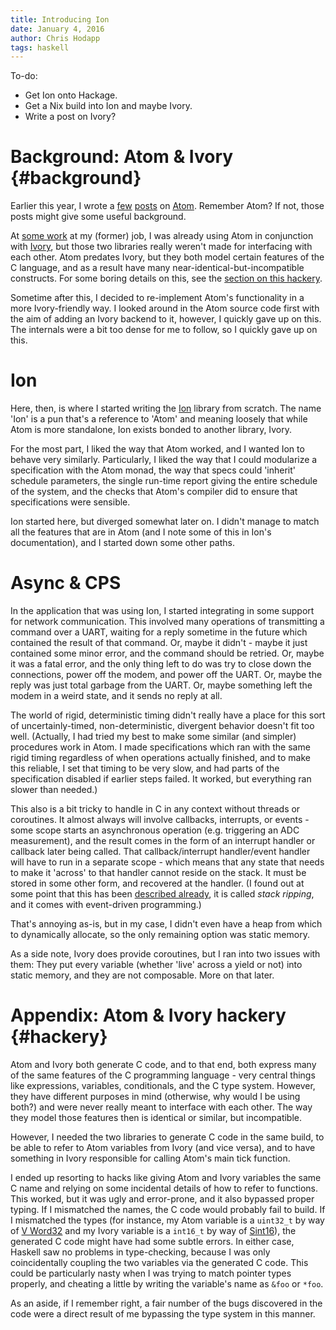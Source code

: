 ```yaml
---
title: Introducing Ion
date: January 4, 2016
author: Chris Hodapp
tags: haskell
---
```


To-do:

- Get Ion onto Hackage.
- Get a Nix build into Ion and maybe Ivory.
- Write a post on Ivory?

Background: Atom & Ivory {#background}
====

Earlier this year, I wrote a [few](./2015-02-17-atom-examples.html)
[posts](./2015-02-20-atom-part-2-probes.lhs) on [Atom][].  Remember
Atom?  If not, those posts might give some useful background.

At [some work](./2015-02-06-how-i-got-here.md) at my (former) job, I
was already using Atom in conjunction with [Ivory][], but those two
libraries really weren't made for interfacing with each other.  Atom
predates Ivory, but they both model certain features of the C
language, and as a result have many near-identical-but-incompatible
constructs.  For some boring details on this, see the
[section on this hackery](#hackery).

Sometime after this, I decided to re-implement Atom's functionality
in a more Ivory-friendly way.  I looked around in the Atom source code
first with the aim of adding an Ivory backend to it, however, I
quickly gave up on this.  The internals were a bit too dense for me to
follow, so I quickly gave up on this.

Ion
====

Here, then, is where I started writing the [Ion][] library from
scratch.  The name 'Ion' is a pun that's a reference to 'Atom' and
meaning loosely that while Atom is more standalone, Ion exists bonded
to another library, Ivory.

For the most part, I liked the way that Atom worked, and I wanted Ion
to behave very similarly.  Particularly, I liked the way that I could
modularize a specification with the Atom monad, the way that specs
could 'inherit' schedule parameters, the single run-time report giving
the entire schedule of the system, and the checks that Atom's compiler
did to ensure that specifications were sensible.

Ion started here, but diverged somewhat later on.  I didn't manage to
match all the features that are in Atom (and I note some of this in
Ion's documentation), and I started down some other paths.

Async & CPS
====

In the application that was using Ion, I started integrating in some
support for network communication.  This involved many operations of
transmitting a command over a UART, waiting for a reply sometime in
the future which contained the result of that command.  Or, maybe it
didn't - maybe it just contained some minor error, and the command
should be retried.  Or, maybe it was a fatal error, and the only thing
left to do was try to close down the connections, power off the modem,
and power off the UART.  Or, maybe the reply was just total garbage
from the UART.  Or, maybe something left the modem in a weird state,
and it sends no reply at all.

The world of rigid, deterministic timing didn't really have a place
for this sort of uncertainly-timed, non-deterministic, divergent
behavior doesn't fit too well.  (Actually, I had tried my best to make
some similar (and simpler) procedures work in Atom.  I made
specifications which ran with the same rigid timing regardless of when
operations actually finished, and to make this reliable, I set that
timing to be very slow, and had parts of the specification disabled if
earlier steps failed.  It worked, but everything ran slower than
needed.)

This also is a bit tricky to handle in C in any context without
threads or coroutines.  It almost always will involve callbacks,
interrupts, or events - some scope starts an asynchronous operation
(e.g. triggering an ADC measurement), and the result comes in the form
of an interrupt handler or callback later being called.  That
callback/interrupt handler/event handler will have to run in a
separate scope - which means that any state that needs to make it
'across' to that handler cannot reside on the stack.  It must be
stored in some other form, and recovered at the handler. (I found out
at some point that this has been [described already][usenix2002], it
is called *stack ripping*, and it comes with event-driven
programming.)

That's annoying as-is, but in my case, I didn't even have a heap from
which to dynamically allocate, so the only remaining option was
static memory.

As a side note, Ivory does provide coroutines, but I ran into two
issues with them: They put every variable (whether 'live' across a
yield or not) into static memory, and they are not composable.  More
on that later.


Appendix: Atom & Ivory hackery {#hackery}
====

Atom and Ivory both generate C code, and to that end, both express
many of the same features of the C programming language - very central
things like expressions, variables, conditionals, and the C type
system.  However, they have different purposes in mind (otherwise, why
would I be using both?) and were never really meant to interface with
each other.  The way they model those features then is identical or
similar, but incompatible.

However, I needed the two libraries to generate C code in the same
build, to be able to refer to Atom variables from Ivory (and vice
versa), and to have something in Ivory responsible for calling Atom's
main tick function.

I ended up resorting to hacks like giving Atom and Ivory variables the
same C name and relying on some incidental details of how to refer to
functions.  This worked, but it was ugly and error-prone, and it also
bypassed proper typing.  If I mismatched the names, the C code would
probably fail to build.  If I mismatched the types (for instance, my
Atom variable is a `uint32_t` by way of [V Word32][atom_val] and my
Ivory variable is a `int16_t` by way of [Sint16][]), the generated C
code might have had some subtle errors.  In either case, Haskell saw
no problems in type-checking, because I was only coincidentally
coupling the two variables via the generated C code.  This could be
particularly nasty when I was trying to match pointer types properly,
and cheating a little by writing the variable's name as `&foo` or
`*foo`.

As an aside, if I remember right, a fair number of the bugs discovered
in the code were a direct result of me bypassing the type system in
this manner.

[Ivory]: https://github.com/GaloisInc/ivory
[Atom]: https://hackage.haskell.org/package/atom
[atom_val]: http://hackage.haskell.org/package/atom-1.0.12/docs/Language-Atom-Expressions.html#t:V
[Sint16]: https://hackage.haskell.org/package/ivory-0.1.0.0/docs/Ivory-Language.html#t:Sint16
[Ion]: https://github.com/HaskellEmbedded/ion
[usenix2002]: https://www.usenix.org/legacy/events/usenix02/full_papers/adyahowell/adyahowell_html/index.html
